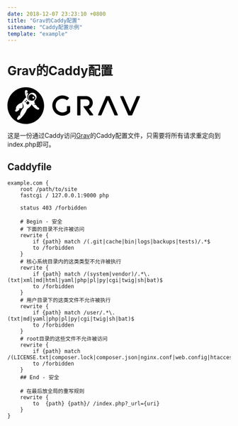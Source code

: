```yaml
---
date: 2018-12-07 23:23:10 +0800
title: "Grav的Caddy配置"
sitename: "Caddy配置示例"
template: "example"
---
```


# Grav的Caddy配置

<svg id="grav-logo" width="300" height="auto" viewBox="0 0 504 140" version="1.1" xmlns="http://www.w3.org/2000/svg" xmlns:xlink="http://www.w3.org/1999/xlink" xml:space="preserve" style="fill-rule:evenodd;clip-rule:evenodd;stroke-linejoin:round;stroke-miterlimit:1.41421;"><path d="M235.832,71.564l-7.98,-0.001c-1.213,0.001 -2.197,0.987 -2.197,2.204l0,15.327l-0.158,0.132c-4.696,3.962 -10.634,6.14 -16.719,6.14c-14.356,0 -26.034,-11.68 -26.034,-26.037c0,-14.358 11.678,-26.035 26.034,-26.035c5.582,0 10.919,1.767 15.437,5.113c0.877,0.649 2.093,0.56 2.866,-0.211l5.69,-5.69c0.444,-0.442 0.675,-1.055 0.639,-1.681c-0.034,-0.627 -0.336,-1.206 -0.828,-1.597c-6.76,-5.363 -15.214,-8.314 -23.805,-8.314c-21.18,0 -38.414,17.233 -38.414,38.415c0,21.183 17.234,38.415 38.414,38.415c10.937,0 21.397,-4.705 28.698,-12.914c0.358,-0.403 0.556,-0.921 0.556,-1.46l0,-19.603c0,-1.217 -0.985,-2.203 -2.2,-2.203" style="fill:#000;fill-rule:nonzero;"></path><path d="M502.794,34.445c-0.408,-0.616 -1.1,-0.989 -1.838,-0.989l-8.684,0c-0.879,0 -1.673,0.522 -2.022,1.329l-24.483,56.839l-24.92,-56.852c-0.352,-0.799 -1.142,-1.316 -2.012,-1.316l-8.713,0c-0.744,0 -1.44,0.373 -1.843,0.995c-0.408,0.623 -0.476,1.408 -0.174,2.09l30.186,68.858c0.352,0.799 1.143,1.317 2.017,1.317l10.992,0c0.879,0 1.673,-0.527 2.021,-1.329l29.655,-68.861c0.289,-0.68 0.222,-1.461 -0.182,-2.081" style="fill:#000;fill-rule:nonzero;"></path><path d="M388.683,34.772c-0.353,-0.798 -1.142,-1.316 -2.017,-1.316l-10.988,0c-0.879,0 -1.673,0.522 -2.021,1.329l-29.655,68.861c-0.294,0.675 -0.226,1.46 0.182,2.077c0.407,0.619 1.096,0.993 1.838,0.993l8.684,0c0.879,0 1.673,-0.526 2.022,-1.329l24.478,-56.842l24.92,56.854c0.353,0.798 1.143,1.317 2.013,1.317l8.717,0c0.744,0 1.44,-0.374 1.843,-0.993c0.408,-0.624 0.471,-1.41 0.174,-2.094l-30.19,-68.857Z" style="fill:#000;fill-rule:nonzero;"></path><path d="M309.196,81.525l0.476,-0.229c8.675,-4.191 14.279,-13.087 14.279,-22.667c0,-13.881 -11.295,-25.174 -25.176,-25.174l-31.863,0c-1.214,0 -2.199,0.988 -2.199,2.202l0,68.855c0,1.219 0.985,2.204 2.199,2.204l7.979,0c1.214,0 2.2,-0.985 2.2,-2.204l0,-58.679l21.684,0c7.059,0 12.799,5.739 12.799,12.796c0,5.885 -3.996,10.989 -9.728,12.408c-1.032,0.261 -2.064,0.393 -3.071,0.393l-7.977,0c-0.829,0 -1.585,0.467 -1.959,1.205c-0.378,0.74 -0.305,1.625 0.187,2.296l22.62,30.884c0.412,0.566 1.07,0.901 1.771,0.901l9.915,0c0.827,0 1.587,-0.467 1.96,-1.207c0.378,-0.742 0.302,-1.629 -0.186,-2.296l-15.91,-21.688Z" style="fill:#000;fill-rule:nonzero;"></path><path d="M107.191,80.969c-7.255,-4.794 -11.4,-8.845 -15.011,-16.109c-2.47,4.977 -8.236,12.376 -17.962,18.198c-4.856,15.106 -27.954,44.015 -35.43,39.916c-2.213,-1.212 -2.633,-2.808 -2.133,-4.456c0.536,-4.129 9.078,-13.62 9.078,-13.62c0,0 0.18,1.992 2.913,6.187c-3.609,-11.205 5.965,-25.031 8.5,-29.738c3.985,-1.269 4.274,-6.387 4.274,-6.387c0.255,-7.909 -3.278,-13.635 -6.701,-17.059c2.459,3.002 3.255,7.539 3.372,11.694l0,0.023c0.012,0.469 0.012,0.93 0.011,1.39c-0.117,3.439 -1.157,8.19 -3.383,8.19l0.006,0.03c-2.289,-0.098 -5.115,0.391 -7.639,1.18l-5.582,1.334c0,0 2.977,-0.136 4.584,1.252c-1.79,2.915 -5.769,6.533 -10.206,8.588c-6.457,2.995 -8.312,-2.964 -5.034,-6.838c0.805,-0.946 1.618,-1.745 2.387,-2.399c-0.495,-0.513 -0.807,-1.198 -0.889,-2.068c-0.001,-0.005 -0.004,-0.009 -0.005,-0.013c-0.45,-1.977 -0.202,-4.543 2.596,-8.623c0.551,-0.863 1.214,-1.748 2.007,-2.647c0.025,-0.031 0.046,-0.059 0.072,-0.089c0.034,-0.042 0.072,-0.08 0.108,-0.121c0.02,-0.023 0.039,-0.045 0.059,-0.068c0.2,-0.228 0.413,-0.45 0.639,-0.663c3.334,-3.414 8.599,-6.966 16.897,-10.152c9.675,-14.223 13.219,-16.89 13.219,-16.89c1.071,-1.096 2.943,-2.458 3.632,-2.805c-5.053,-8.781 -6.074,-21.158 -4.75,-24.493c-0.107,0.18 -0.206,0.365 -0.287,0.556c0.49,-1.143 0.819,-1.509 1.328,-2.111c1.381,-1.632 6.058,-2.488 7.737,0.971c0.895,1.844 1.063,4.232 1.034,6.023c-3.704,-0.193 -7.063,4.036 -7.063,4.036c0,0 3.067,-1.448 6.879,-1.473c0,0 1.015,0.883 2.283,2.542c-1.712,3.213 -4.524,10.021 -2.488,17.168c0.338,1.408 0.849,2.619 1.483,3.648c0.024,0.045 0.044,0.089 0.069,0.135c0.051,0.066 0.096,0.122 0.144,0.183c3.368,5.072 9.542,5.665 9.542,5.665c-2.906,-1.45 -5.274,-3.76 -6.816,-6.56c-0.8,-1.498 -1.291,-2.762 -1.592,-3.761c-1.636,-6.313 0.771,-9.999 2.149,-12.471c3.17,-4.917 8.944,-7.893 15.151,-7.185c8.712,0.995 14.968,8.862 13.973,17.571c-0.608,5.321 -3.781,9.723 -8.142,12.117c1.049,2.839 -0.073,6.28 -0.073,6.28c2.642,3.323 2.758,5.238 2.667,7.017c-3.357,-0.565 -6.618,1.701 -6.618,1.701c0,0 6.476,-1.546 10.238,1.81c2.446,2.631 4.078,5.009 5.051,6.766c1.393,2.505 7.859,2.683 7.123,7.188c-0.737,4.499 -5.669,4.542 -13.401,-0.56M69.571,0c-38.424,0 -69.571,31.148 -69.571,69.567c0,38.422 31.147,69.573 69.571,69.573c38.42,0 69.568,-31.151 69.568,-69.573c0,-38.42 -31.148,-69.567 -69.568,-69.567" style="fill:#000;fill-rule:nonzero;"></path><path d="M73.796,51.693c0.813,-0.814 0.813,-2.134 0,-2.947c-0.815,-0.814 -2.133,-0.814 -2.947,0c-0.815,0.813 -0.815,2.133 0,2.947c0.814,0.813 2.132,0.813 2.947,0" style="fill:#000;fill-rule:nonzero;"></path><path d="M66.445,53.149c-0.814,0.813 -0.814,2.133 0,2.947c0.813,0.814 2.133,0.814 2.947,0c0.813,-0.814 0.813,-2.134 0,-2.947c-0.814,-0.813 -2.134,-0.813 -2.947,0" style="fill:#000;fill-rule:nonzero;"></path><path d="M79.231,54.233c-1.274,-1.274 -3.339,-1.272 -4.611,0l-2.713,2.712c-1.274,1.275 -1.274,3.339 0,4.612l2.978,2.978c1.274,1.275 3.338,1.274 4.611,0l2.712,-2.712c1.274,-1.274 1.274,-3.339 0,-4.612l-2.977,-2.978Z" style="fill:#000;fill-rule:nonzero;"></path><path d="M95.759,41.445c-2.151,-2.578 1.869,-7.257 4.391,-4.463c4.645,5.148 -2.237,7.041 -4.391,4.463M105.004,44.132c3.442,-6.553 -1.427,-10.381 -4.773,-13.523c-5.36,-5.039 -10.706,-7.217 -16.811,-0.241c-6.102,6.977 -2.226,15.068 3.356,19.061c5.584,3.994 14.782,1.255 18.228,-5.297" style="fill:#000;fill-rule:nonzero;"></path></svg>

这是一份通过Caddy访问[Grav](https://www.getgrav.org/)的Caddy配置文件，只需要将所有请求重定向到index.php即可。

## Caddyfile

```caddy
example.com {
    root /path/to/site
    fastcgi / 127.0.0.1:9000 php

    status 403 /forbidden

    # Begin - 安全
    # 下面的目录不允许被访问
    rewrite {
        if {path} match /(.git|cache|bin|logs|backups|tests)/.*$
        to /forbidden
    }
    # 核心系统目录内的这类类型不允许被执行
    rewrite {
        if {path} match /(system|vendor)/.*\.(txt|xml|md|html|yaml|php|pl|py|cgi|twig|sh|bat)$
        to /forbidden
    }
    # 用户目录下的这类文件不允许被执行
    rewrite {
        if {path} match /user/.*\.(txt|md|yaml|php|pl|py|cgi|twig|sh|bat)$
        to /forbidden
    }
    # root目录的这些文件不允许被访问
    rewrite {
        if {path} match /(LICENSE.txt|composer.lock|composer.json|nginx.conf|web.config|htaccess.txt|\.htaccess)
        to /forbidden
    }
    ## End - 安全

    # 在最后放全局的重写规则
    rewrite {
        to  {path} {path}/ /index.php?_url={uri}
    }
}
```
